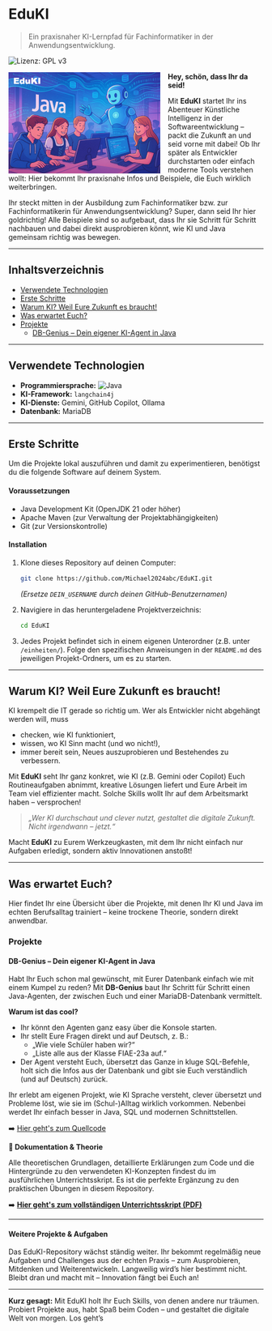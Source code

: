 # EduKI

> Ein praxisnaher KI-Lernpfad für Fachinformatiker in der Anwendungsentwicklung.

![Lizenz: GPL v3](https://img.shields.io/badge/License-GPLv3-blue.svg)

<img src="images/edukik.png" alt="EduKI Logo" align="left" style="margin-right: 15px;" />

**Hey, schön, dass Ihr da seid!**

Mit **EduKI** startet Ihr ins Abenteuer Künstliche Intelligenz in der Softwareentwicklung – packt die Zukunft an und seid vorne mit dabei! Ob Ihr später als Entwickler durchstarten oder einfach moderne Tools verstehen wollt: Hier bekommt Ihr praxisnahe Infos und Beispiele, die Euch wirklich weiterbringen.

Ihr steckt mitten in der Ausbildung zum Fachinformatiker bzw. zur Fachinformatikerin für Anwendungsentwicklung? Super, dann seid Ihr hier goldrichtig! Alle Beispiele sind so aufgebaut, dass Ihr sie Schritt für Schritt nachbauen und dabei direkt ausprobieren könnt, wie KI und Java gemeinsam richtig was bewegen.

***

## Inhaltsverzeichnis
- [Verwendete Technologien](#verwendete-technologien)
- [Erste Schritte](#erste-schritte)
- [Warum KI? Weil Eure Zukunft es braucht!](#warum-ki-weil-eure-zukunft-es-braucht)
- [Was erwartet Euch?](#was-erwartet-euch)
- [Projekte](#projekte)
  - [DB-Genius – Dein eigener KI-Agent in Java](#db-genius--dein-eigener-ki-agent-in-java)

***

## Verwendete Technologien

*   **Programmiersprache:** ![Java](https://img.shields.io/badge/Java-OpenJDK%2021-blue?logo=openjdk)
*   **KI-Framework:** `langchain4j`
*   **KI-Dienste:** Gemini, GitHub Copilot, Ollama
*   **Datenbank:** MariaDB

***

## Erste Schritte

Um die Projekte lokal auszuführen und damit zu experimentieren, benötigst du die folgende Software auf deinem System.

#### Voraussetzungen
*   Java Development Kit (OpenJDK 21 oder höher)
*   Apache Maven (zur Verwaltung der Projektabhängigkeiten)
*   Git (zur Versionskontrolle)

#### Installation
1.  Klone dieses Repository auf deinen Computer:
    ```bash
    git clone https://github.com/Michael2024abc/EduKI.git
    ```
    *(Ersetze `DEIN_USERNAME` durch deinen GitHub-Benutzernamen)*

2.  Navigiere in das heruntergeladene Projektverzeichnis:
    ```bash
    cd EduKI
    ```
3.  Jedes Projekt befindet sich in einem eigenen Unterordner (z.B. unter `/einheiten/`). Folge den spezifischen Anweisungen in der `README.md` des jeweiligen Projekt-Ordners, um es zu starten.

***

## Warum KI? Weil Eure Zukunft es braucht!

KI krempelt die IT gerade so richtig um. Wer als Entwickler nicht abgehängt werden will, muss
- checken, wie KI funktioniert,
- wissen, wo KI Sinn macht (und wo nicht!),
- immer bereit sein, Neues auszuprobieren und Bestehendes zu verbessern.

Mit **EduKI** seht Ihr ganz konkret, wie KI (z.B. Gemini oder Copilot) Euch Routineaufgaben abnimmt, kreative Lösungen liefert und Eure Arbeit im Team viel effizienter macht.
Solche Skills wollt Ihr auf dem Arbeitsmarkt haben – versprochen!

> *„Wer KI durchschaut und clever nutzt, gestaltet die digitale Zukunft. Nicht irgendwann – jetzt.“*

Macht **EduKI** zu Eurem Werkzeugkasten, mit dem Ihr nicht einfach nur Aufgaben erledigt, sondern aktiv Innovationen anstoßt!

***

## Was erwartet Euch?

Hier findet Ihr eine Übersicht über die Projekte, mit denen Ihr KI und Java im echten Berufsalltag trainiert – keine trockene Theorie, sondern direkt anwendbar.

### Projekte

#### **DB-Genius – Dein eigener KI-Agent in Java**

Habt Ihr Euch schon mal gewünscht, mit Eurer Datenbank einfach wie mit einem Kumpel zu reden?
Mit **DB-Genius** baut Ihr Schritt für Schritt einen Java-Agenten, der zwischen Euch und einer MariaDB-Datenbank vermittelt.

**Warum ist das cool?**
- Ihr könnt den Agenten ganz easy über die Konsole starten.
- Ihr stellt Eure Fragen direkt und auf Deutsch, z. B.:
  - „Wie viele Schüler haben wir?“
  - „Liste alle aus der Klasse FIAE-23a auf.“
- Der Agent versteht Euch, übersetzt das Ganze in kluge SQL-Befehle, holt sich die Infos aus der Datenbank und gibt sie Euch verständlich (und auf Deutsch) zurück.

Ihr erlebt am eigenen Projekt, wie KI Sprache versteht, clever übersetzt und Probleme löst, wie sie im (Schul-)Alltag wirklich vorkommen. Nebenbei werdet Ihr einfach besser in Java, SQL und modernen Schnittstellen.

➡️ [Hier geht's zum Quellcode](./einheiten/ki_agent_einfach/)


**📖 Dokumentation & Theorie**

Alle theoretischen Grundlagen, detaillierte Erklärungen zum Code und die Hintergründe zu den verwendeten KI-Konzepten findest du im ausführlichen Unterrichtsskript. Es ist die perfekte Ergänzung zu den praktischen Übungen in diesem Repository.

➡️ **[Hier geht's zum vollständigen Unterrichtsskript (PDF)](https://michael2024abc.github.io/EduKI/af_dbagent.pdf)**

---

#### **Weitere Projekte & Aufgaben**

Das EduKI-Repository wächst ständig weiter.
Ihr bekommt regelmäßig neue Aufgaben und Challenges aus der echten Praxis – zum Ausprobieren, Mitdenken und Weiterentwickeln.
Langweilig wird’s hier bestimmt nicht. Bleibt dran und macht mit – Innovation fängt bei Euch an!

***

**Kurz gesagt:**
Mit EduKI holt Ihr Euch Skills, von denen andere nur träumen. Probiert Projekte aus, habt Spaß beim Coden – und gestaltet die digitale Welt von morgen. Los geht’s

